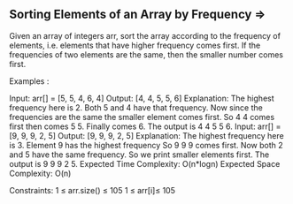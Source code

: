 Sorting Elements of an Array by Frequency =>
------------------------------------------


Given an array of integers arr, sort the array according to the frequency of elements, i.e. elements that have higher frequency comes first. If the frequencies of two elements are the same, then the smaller number comes first.

Examples :

Input: arr[] = [5, 5, 4, 6, 4]
Output: [4, 4, 5, 5, 6]
Explanation: The highest frequency here is 2. Both 5 and 4 have that frequency. Now since the frequencies are the same the smaller element comes first. So 4 4 comes first then comes 5 5. Finally comes 6. The output is 4 4 5 5 6.
Input: arr[] = [9, 9, 9, 2, 5]
Output: [9, 9, 9, 2, 5]
Explanation: The highest frequency here is 3. Element 9 has the highest frequency So 9 9 9 comes first. Now both 2 and 5 have the same frequency. So we print smaller elements first. The output is 9 9 9 2 5.
Expected Time Complexity: O(n*logn)
Expected Space Complexity: O(n)

Constraints:
1 ≤ arr.size() ≤ 105
1 ≤ arr[i]≤ 105
